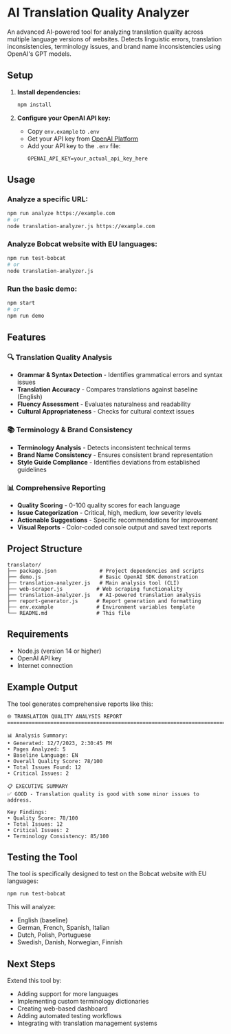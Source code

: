 # AI Translation Quality Analyzer

An advanced AI-powered tool for analyzing translation quality across multiple language versions of websites. Detects linguistic errors, translation inconsistencies, terminology issues, and brand name inconsistencies using OpenAI's GPT models.

## Setup

1. **Install dependencies:**
   ```bash
   npm install
   ```

2. **Configure your OpenAI API key:**
   - Copy `env.example` to `.env`
   - Get your API key from [OpenAI Platform](https://platform.openai.com/api-keys)
   - Add your API key to the `.env` file:
     ```
     OPENAI_API_KEY=your_actual_api_key_here
     ```

## Usage

### Analyze a specific URL:
```bash
npm run analyze https://example.com
# or
node translation-analyzer.js https://example.com
```

### Analyze Bobcat website with EU languages:
```bash
npm run test-bobcat
# or
node translation-analyzer.js
```

### Run the basic demo:
```bash
npm start
# or
npm run demo
```

## Features

### 🔍 Translation Quality Analysis
- **Grammar & Syntax Detection** - Identifies grammatical errors and syntax issues
- **Translation Accuracy** - Compares translations against baseline (English)
- **Fluency Assessment** - Evaluates naturalness and readability
- **Cultural Appropriateness** - Checks for cultural context issues

### 📚 Terminology & Brand Consistency
- **Terminology Analysis** - Detects inconsistent technical terms
- **Brand Name Consistency** - Ensures consistent brand representation
- **Style Guide Compliance** - Identifies deviations from established guidelines

### 📊 Comprehensive Reporting
- **Quality Scoring** - 0-100 quality scores for each language
- **Issue Categorization** - Critical, high, medium, low severity levels
- **Actionable Suggestions** - Specific recommendations for improvement
- **Visual Reports** - Color-coded console output and saved text reports

## Project Structure

```
translator/
├── package.json              # Project dependencies and scripts
├── demo.js                   # Basic OpenAI SDK demonstration
├── translation-analyzer.js   # Main analysis tool (CLI)
├── web-scraper.js           # Web scraping functionality
├── translation-analyzer.js   # AI-powered translation analysis
├── report-generator.js      # Report generation and formatting
├── env.example              # Environment variables template
└── README.md                # This file
```

## Requirements

- Node.js (version 14 or higher)
- OpenAI API key
- Internet connection

## Example Output

The tool generates comprehensive reports like this:

```
🌐 TRANSLATION QUALITY ANALYSIS REPORT
================================================================================

📊 Analysis Summary:
• Generated: 12/7/2023, 2:30:45 PM
• Pages Analyzed: 5
• Baseline Language: EN
• Overall Quality Score: 78/100
• Total Issues Found: 12
• Critical Issues: 2

📋 EXECUTIVE SUMMARY
✅ GOOD - Translation quality is good with some minor issues to address.

Key Findings:
• Quality Score: 78/100
• Total Issues: 12
• Critical Issues: 2
• Terminology Consistency: 85/100
```

## Testing the Tool

The tool is specifically designed to test on the Bobcat website with EU languages:

```bash
npm run test-bobcat
```

This will analyze:
- English (baseline)
- German, French, Spanish, Italian
- Dutch, Polish, Portuguese
- Swedish, Danish, Norwegian, Finnish

## Next Steps

Extend this tool by:

- Adding support for more languages
- Implementing custom terminology dictionaries
- Creating web-based dashboard
- Adding automated testing workflows
- Integrating with translation management systems